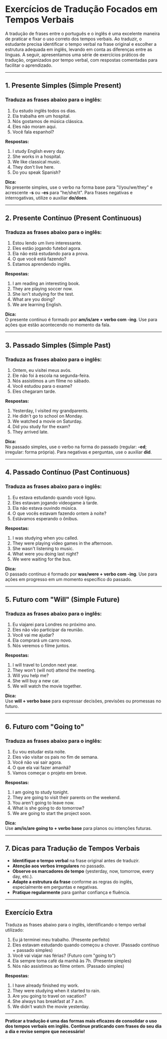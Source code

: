 
# Exercícios de Tradução Focados em Tempos Verbais

A tradução de frases entre o português e o inglês é uma excelente maneira de praticar e fixar o uso correto dos tempos verbais. Ao traduzir, o estudante precisa identificar o tempo verbal na frase original e escolher a estrutura adequada em inglês, levando em conta as diferenças entre as línguas. A seguir, apresentamos uma série de exercícios práticos de tradução, organizados por tempo verbal, com respostas comentadas para facilitar o aprendizado.

---

## 1. Presente Simples (Simple Present)

### Traduza as frases abaixo para o inglês:

1. Eu estudo inglês todos os dias.
2. Ela trabalha em um hospital.
3. Nós gostamos de música clássica.
4. Eles não moram aqui.
5. Você fala espanhol?

**Respostas:**

1. I study English every day.
2. She works in a hospital.
3. We like classical music.
4. They don't live here.
5. Do you speak Spanish?

**Dica:**  
No presente simples, use o verbo na forma base para "I/you/we/they" e acrescente **-s** ou **-es** para "he/she/it". Para frases negativas e interrogativas, utilize o auxiliar **do/does**.

---

## 2. Presente Contínuo (Present Continuous)

### Traduza as frases abaixo para o inglês:

1. Estou lendo um livro interessante.
2. Eles estão jogando futebol agora.
3. Ela não está estudando para a prova.
4. O que você está fazendo?
5. Estamos aprendendo inglês.

**Respostas:**

1. I am reading an interesting book.
2. They are playing soccer now.
3. She isn't studying for the test.
4. What are you doing?
5. We are learning English.

**Dica:**  
O presente contínuo é formado por **am/is/are + verbo com -ing**. Use para ações que estão acontecendo no momento da fala.

---

## 3. Passado Simples (Simple Past)

### Traduza as frases abaixo para o inglês:

1. Ontem, eu visitei meus avós.
2. Ele não foi à escola na segunda-feira.
3. Nós assistimos a um filme no sábado.
4. Você estudou para o exame?
5. Eles chegaram tarde.

**Respostas:**

1. Yesterday, I visited my grandparents.
2. He didn't go to school on Monday.
3. We watched a movie on Saturday.
4. Did you study for the exam?
5. They arrived late.

**Dica:**  
No passado simples, use o verbo na forma do passado (regular: **-ed**; irregular: forma própria). Para negativas e perguntas, use o auxiliar **did**.

---

## 4. Passado Contínuo (Past Continuous)

### Traduza as frases abaixo para o inglês:

1. Eu estava estudando quando você ligou.
2. Eles estavam jogando videogame à tarde.
3. Ela não estava ouvindo música.
4. O que vocês estavam fazendo ontem à noite?
5. Estávamos esperando o ônibus.

**Respostas:**

1. I was studying when you called.
2. They were playing video games in the afternoon.
3. She wasn't listening to music.
4. What were you doing last night?
5. We were waiting for the bus.

**Dica:**  
O passado contínuo é formado por **was/were + verbo com -ing**. Use para ações em progresso em um momento específico do passado.

---

## 5. Futuro com "Will" (Simple Future)

### Traduza as frases abaixo para o inglês:

1. Eu viajarei para Londres no próximo ano.
2. Eles não vão participar da reunião.
3. Você vai me ajudar?
4. Ela comprará um carro novo.
5. Nós veremos o filme juntos.

**Respostas:**

1. I will travel to London next year.
2. They won't (will not) attend the meeting.
3. Will you help me?
4. She will buy a new car.
5. We will watch the movie together.

**Dica:**  
Use **will + verbo base** para expressar decisões, previsões ou promessas no futuro.

---

## 6. Futuro com "Going to"

### Traduza as frases abaixo para o inglês:

1. Eu vou estudar esta noite.
2. Eles vão visitar os pais no fim de semana.
3. Você não vai sair agora.
4. O que ela vai fazer amanhã?
5. Vamos começar o projeto em breve.

**Respostas:**

1. I am going to study tonight.
2. They are going to visit their parents on the weekend.
3. You aren't going to leave now.
4. What is she going to do tomorrow?
5. We are going to start the project soon.

**Dica:**  
Use **am/is/are going to + verbo base** para planos ou intenções futuras.

---

## 7. Dicas para Tradução de Tempos Verbais

- **Identifique o tempo verbal** na frase original antes de traduzir.
- **Atenção aos verbos irregulares** no passado.
- **Observe os marcadores de tempo** (yesterday, now, tomorrow, every day, etc.).
- **Adapte a estrutura da frase** conforme as regras do inglês, especialmente em perguntas e negativas.
- **Pratique regularmente** para ganhar confiança e fluência.

---

## Exercício Extra

Traduza as frases abaixo para o inglês, identificando o tempo verbal utilizado:

1. Eu já terminei meu trabalho. (Presente perfeito)
2. Eles estavam estudando quando começou a chover. (Passado contínuo + passado simples)
3. Você vai viajar nas férias? (Futuro com "going to")
4. Ela sempre toma café da manhã às 7h. (Presente simples)
5. Nós não assistimos ao filme ontem. (Passado simples)

**Respostas:**

1. I have already finished my work.
2. They were studying when it started to rain.
3. Are you going to travel on vacation?
4. She always has breakfast at 7 a.m.
5. We didn't watch the movie yesterday.

---

**Praticar a tradução é uma das formas mais eficazes de consolidar o uso dos tempos verbais em inglês. Continue praticando com frases do seu dia a dia e revise sempre que necessário!**
```
